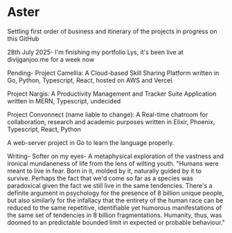 # Aster
Settling first order of business and itinerary of the projects in progress on this GitHub

28th July 2025-
I'm finishing my portfolio Lys, it's been live at divijganjoo.me for a week now

Pending-
Project Camellia: A Cloud-based Skill Sharing Platform written in Go, Python, Typescript, React, hosted on AWS and Vercel.

Project Nargis: A Productivity Management and Tracker Suite Application written in MERN, Typescript, undecided

Project Convonnect (name liable to change): A Real-time chatroom for collaboration, research and academic purposes written in Elixir, Phoenix, Typescript, React, Python

A web-server project in Go to learn the language properly.

Writing-
Softer on my eyes- A metaphysical exploration of the vastness and ironical mundaneness of life from the lens of wilting youth.
"Humans were meant to live in fear. Born in it, molded by it, naturally guided by it to survive. Perhaps the fact that we'd come so far as a species was paradoxical given the fact we still live in the same tendencies. There's a definite argument in psychology for the presence of 8 billion unique people, but also similarly for the infallacy that the entirety of the human race can be reduced to the same repetitive, identifiable yet humorous manifestations of the same set of tendencies in 8 billion fragmentations. Humanity, thus, was doomed to an predictable bounded limit in expected or probable behaviour."  
